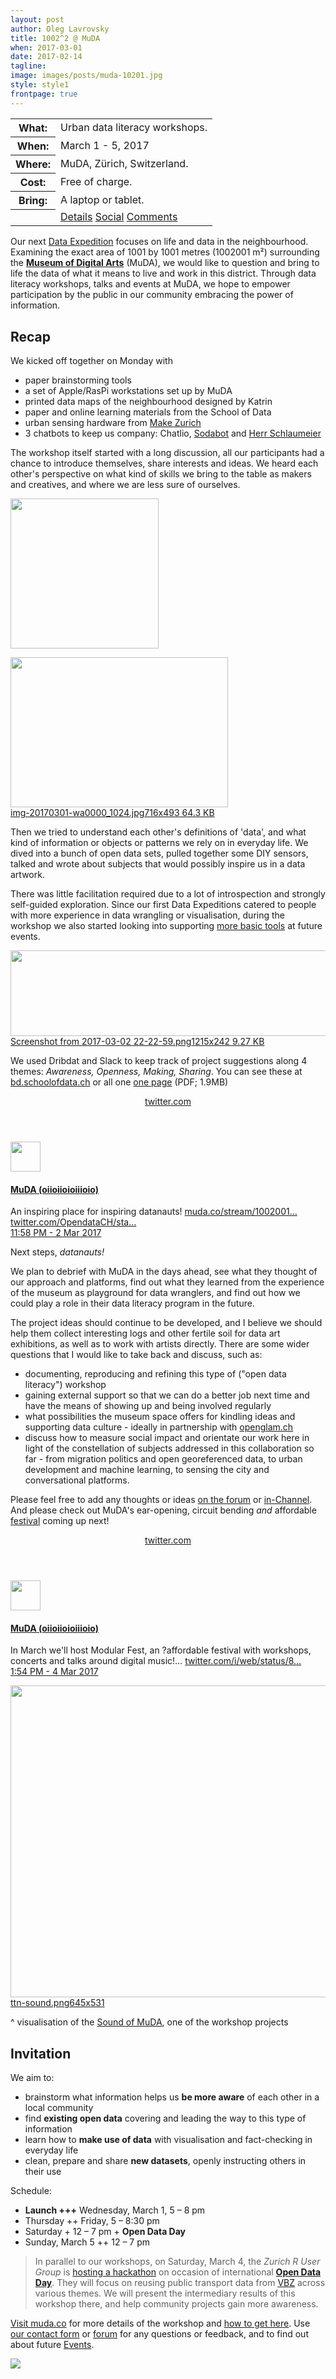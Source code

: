 ```yaml
---
layout: post
author: Oleg Lavrovsky
title: 1002^2 @ MuDA
when: 2017-03-01
date: 2017-02-14
tagline:
image: images/posts/muda-10201.jpg
style: style1
frontpage: true
---
```


<table>
<tr><th>What:</th><td>Urban data literacy workshops.</td></tr>
<tr><th>When:</th><td>March 1 - 5, 2017</td></tr>
<tr><th>Where:</th><td>MuDA, Zürich, Switzerland.</td></tr>
<tr><th>Cost:</th><td>Free of charge.</td></tr>
<tr><th>Bring:</th><td>A laptop or tablet.</td></tr>
<tr><th></th><td><a href="http://muda.co/stream/1002001.php" class="button special">Details</a>&nbsp;<a href="https://www.facebook.com/events/157349754768822/#" class="button special">Social</a>&nbsp;<a href="https://forum.schoolofdata.ch/t/1-5-3-i-o-ii-o-i/203" class="button special">Comments</a></td></tr>
</table>

Our next [Data Expedition](http://schoolofdata.org/data-expeditions/) focuses on life and data in the neighbourhood. Examining the exact area of 1001 by 1001 metres (1002001 m²) surrounding the **[Museum of Digital Arts](http://muda.co/)** (MuDA), we would like to question and bring to life the data of what it means to live and work in this district. Through data literacy workshops, talks and events at MuDA, we hope to empower participation by the public in our community embracing the power of information.

<h2>Recap</h2>


<p>We kicked off together on Monday with </p>

<ul>
<li>paper brainstorming tools</li>
<li>a set of Apple/RasPi workstations set up by MuDA</li>
<li>printed data maps of the neighbourhood designed by Katrin</li>
<li>paper and online learning materials from the School of Data</li>
<li>urban sensing hardware from <a href="/t/3-4-2-make-zurich-2017/173">Make Zurich</a>
</li>
<li>3 chatbots to keep us company: Chatlio, <a href="/t/introducing-sodabotnik/87">Sodabot</a> and <a href="https://github.com/schoolofdata-ch/schlaumeier">Herr Schlaumeier</a>
</li>
</ul>

<p>The workshop itself started with a long discussion, all our participants had a chance to introduce themselves, share interests and ideas. We heard each other's perspective on what kind of skills we bring to the table as makers and creatives, and where we are less sure of ourselves. </p>

<p><img src="https://forum.schoolofdata.ch/uploads/default/original/1X/3e463ee3c18e15c954193030d80b2de745c87a20.jpg" height="240" width="237"></p><div class="lightbox-wrapper"><a data-download-href="https://forum.schoolofdata.ch/uploads/default/0480caf3a45b019b361ed27dee5761dd2cb5d352" href="https://forum.schoolofdata.ch/uploads/default/original/1X/0480caf3a45b019b361ed27dee5761dd2cb5d352.jpg" class="lightbox" title="img-20170301-wa0000_1024.jpg"><img src="https://forum.schoolofdata.ch/uploads/default/optimized/1X/0480caf3a45b019b361ed27dee5761dd2cb5d352_1_348x240.jpg" height="240" width="348"><div class="meta">
<span class="filename">img-20170301-wa0000_1024.jpg</span><span class="informations">716x493 64.3 KB</span><span class="expand"></span>
</div></a></div><p></p>

<p>Then we tried to understand each other's definitions of 'data', and what kind of information or objects or patterns we rely on in everyday life. We dived into a bunch of open data sets, pulled together some DIY sensors, talked and wrote about subjects that would possibly inspire us in a data artwork. </p>

<p>There was little facilitation required due to a lot of introspection and strongly self-guided exploration. Since our first Data Expeditions catered to people with more experience in data wrangling or visualisation, during the workshop we also started looking into supporting <a href="/t/what-tools-do-we-use-for-data-wrangling/202">more basic tools</a> at future events.</p>

<p></p><div class="lightbox-wrapper"><a data-download-href="https://forum.schoolofdata.ch/uploads/default/e53a48597aa375fed5249c3f112df14797d58e79" href="https://forum.schoolofdata.ch/uploads/default/original/1X/e53a48597aa375fed5249c3f112df14797d58e79.png" class="lightbox" title="Screenshot from 2017-03-02 22-22-59.png"><img src="https://forum.schoolofdata.ch/uploads/default/optimized/1X/e53a48597aa375fed5249c3f112df14797d58e79_1_690x137.png" width="690" height="137"><div class="meta">
<span class="filename">Screenshot from 2017-03-02 22-22-59.png</span><span class="informations">1215x242 9.27 KB</span><span class="expand"></span>
</div></a></div><p></p>

<p>We used Dribdat and Slack to keep track of project suggestions along 4 themes: <em>Awareness, Openness, Making, Sharing</em>. You can see these at <a href="http://bd.schoolofdata.ch/event/1">bd.schoolofdata.ch</a> or all one <a href="http://soda.camp/workshops/2017/1002001/dribdat/dribdat-all-projects.pdf">one page</a> (PDF; 1.9MB)</p>

<aside class="onebox twitterstatus">
  <header class="source">
    <a href="https://twitter.com/oiioiioioiiioio/status/837421831162331136">twitter.com</a>
  </header>
  <article class="onebox-body">
    <img src="https://pbs.twimg.com/profile_images/602479456670896128/CYmiFmE0_normal.png" class="thumbnail" width="48" height="48">
<h4>
  <a href="https://twitter.com/oiioiioioiiioio/status/837421831162331136">
    MuDA (oiioiioioiiioio)
  </a>
</h4>
<div class="tweet">An inspiring place for inspiring datanauts! <a href="http://muda.co/stream/1002001.php">muda.co/stream/1002001…</a> <a href="https://twitter.com/OpendataCH/status/837404126589898752">twitter.com/OpendataCH/sta…</a>
</div>
<div class="date">
  <a href="https://twitter.com/oiioiioioiiioio/status/837421831162331136">11:58 PM -  2 Mar 2017</a>
</div>
  </article>
</aside>

<p>Next steps, <em>datanauts!</em> </p>

<p>We plan to debrief with MuDA in the days ahead, see what they thought of our approach and platforms, find out what they learned from the experience of the museum as playground for data wranglers, and find out how we could play a role in their data literacy program in the future. </p>

<p>The project ideas should continue to be developed, and I believe we should help them collect interesting logs and other fertile soil for data art exhibitions, as well as to work with artists directly. There are some wider questions that I would like to take back and discuss, such as:</p>

<ul>
<li>documenting, reproducing and refining this type of ("open data literacy") workshop</li>
<li>gaining external support so that we can do a better job next time and have the means of showing up and being involved regularly </li>
<li>what possibilities the museum space offers for kindling ideas and supporting data culture - ideally in partnership with <a href="http://glam.opendata.ch">openglam.ch</a> </li>
<li>discuss how to measure social impact and orientate our work here in light of the constellation of subjects addressed in this collaboration so far - from migration politics and open georeferenced data, to urban development and machine learning, to sensing the city and conversational platforms.</li>
</ul>

<p>Please feel free to add any thoughts or ideas <a href="https://forum.schoolofdata.ch/t/1-5-3-1001-2-muda/203/4">on the forum</a> or <a href="http://so-thirsty.herokuapp.com">in-Channel</a>. And please check out MuDA's ear-opening, circuit bending <em>and</em> affordable <a href="http://zurichmodular.ch/">festival</a> coming up next!</p>

<aside class="onebox twitterstatus">
  <header class="source">
    <a href="https://twitter.com/oiioiioioiiioio/status/837994701533904897">twitter.com</a>
  </header>
  <article class="onebox-body">
    <img src="https://pbs.twimg.com/profile_images/602479456670896128/CYmiFmE0_normal.png" class="thumbnail" width="48" height="48">
<h4>
  <a href="https://twitter.com/oiioiioioiiioio/status/837994701533904897">
    MuDA (oiioiioioiiioio)
  </a>
</h4>
<div class="tweet">In March we'll host Modular Fest, an ?affordable festival with workshops, concerts and talks around digital music!… <a href="https://twitter.com/i/web/status/837994701533904897">twitter.com/i/web/status/8…</a>
</div>
<div class="date">
  <a href="https://twitter.com/oiioiioioiiioio/status/837994701533904897"> 1:54 PM -  4 Mar 2017</a>
</div></article>
</aside>

<p></p><div class="lightbox-wrapper"><a href="http://soda.camp/workshops/2017/1002001/sound/ttn-sound.png" class="lightbox" title="ttn-sound.png"><img src="http://soda.camp/workshops/2017/1002001/sound/ttn-sound.png" width="607" height="499"><div class="meta">
<span class="filename">ttn-sound.png</span><span class="informations">645x531</span><span class="expand"></span>
</div></a></div><p></p>

<p>^ visualisation of the <a href="http://bd.schoolofdata.ch/project/20">Sound of MuDA</a>, one of the workshop projects</p></div>


<h2>Invitation</h2>

We aim to:

- brainstorm what information helps us __be more aware__ of each other in a local community
- find __existing open data__ covering and leading the way to this type of information
- learn how to __make use of data__ with visualisation and fact-checking in everyday life
- clean, prepare and share __new datasets__, openly instructing others in their use

Schedule:

- **Launch +++** Wednesday, March 1, 5 – 8 pm
- Thursday ++ Friday, 5 – 8:30 pm
- Saturday + 12 – 7 pm + **Open Data Day**
- Sunday, March 5 ++ 12 – 7 pm

> In parallel to our workshops, on Saturday, March 4, the *Zurich R User Group* is [hosting a hackathon](http://zurich-r-user-group.github.io/hackathon.html) on occasion of international **[Open Data Day](http://opendataday.org/)**. They will focus on reusing public transport data from [VBZ](https://www.stadt-zuerich.ch/vbz/en/index.html) across various themes. We will present the intermediary results of this workshop there, and help community projects gain more awareness.

[Visit muda.co](http://muda.co/stream/1002001.php) for more details of the workshop and [how to get here](http://muda.co/info/). Use [our contact form](http://schoolofdata.ch#contact) or [forum](https://forum.schoolofdata.ch/) for any questions or feedback, and to find out about future [Events](https://forum.schoolofdata.ch/c/events).

![](http://muda.co/stream/img/10201_muda.jpg)
